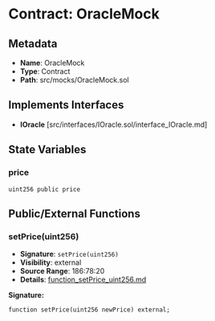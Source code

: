 # Contract: OracleMock

## Metadata

- **Name**: OracleMock
- **Type**: Contract
- **Path**: src/mocks/OracleMock.sol

## Implements Interfaces

- **IOracle** [src/interfaces/IOracle.sol/interface_IOracle.md]

## State Variables

### price

```solidity
uint256 public price
```

## Public/External Functions

### setPrice(uint256)

- **Signature**: `setPrice(uint256)`
- **Visibility**: external
- **Source Range**: 186:78:20
- **Details**: [function_setPrice_uint256.md](./function_setPrice_uint256.md)

**Signature:**
```solidity
function setPrice(uint256 newPrice) external;
```
